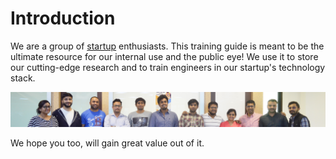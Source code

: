 # Introduction

We are a group of [startup](https://angel.co/shoppinpal/jobs) enthusiasts. This training guide is meant to be the ultimate resource for our internal use and the public eye! We use it to store our cutting-edge research and to train engineers in our startup's technology stack.

![](.gitbook/assets/dsc_2526_small.jpg)

We hope you too, will gain great value out of it.


